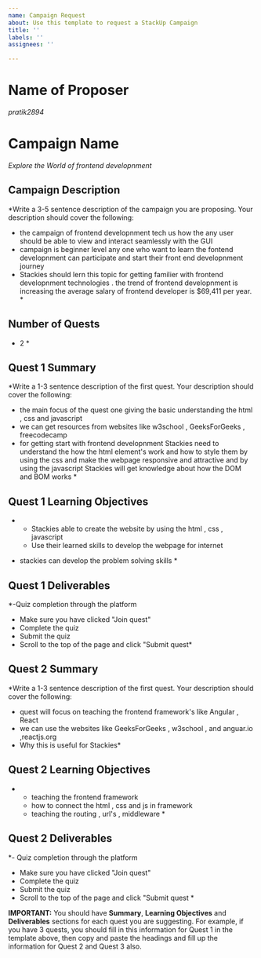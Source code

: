 ```yaml
---
name: Campaign Request
about: Use this template to request a StackUp Campaign
title: ''
labels: ''
assignees: ''

---
```


# Name of Proposer
*pratik2894*

# Campaign Name
*Explore the World of frontend developnment*

## Campaign Description
*Write a 3-5 sentence description of the campaign you are proposing. Your description should cover the following:
- the campaign of frontend developnment tech us how the any user should be able to view and interact seamlessly with the GUI 
- campaign is beginner level any one who want to learn the fontend developnment can participate and start their front end developnment journey 
- Stackies should lern this topic for getting familier with frontend developnment technologies . the trend of frontend developnment is increasing the average salary of frontend developer is $69,411 per year.  *

## Number of Quests
* 2 *

## Quest 1 Summary
*Write a 1-3 sentence description of the first quest. Your description should cover the following:
- the main focus of the quest one giving the basic understanding the html , css and javascript
- we can get resources from websites like w3school , GeeksForGeeks , freecodecamp
- for getting start with frontend developnment Stackies need to understand the how the html element's work and how to style them by using the css and make the webpage responsive and attractive and by using the javascript Stackies will get knowledge about how the DOM and BOM works  *

## Quest 1 Learning Objectives
* - Stackies able to create the website by using the html , css , javascript 
  - Use their learned skills to develop the webpage for internet 
 - stackies can develop the problem solving skills *

## Quest 1 Deliverables
*-Quiz completion through the platform
- Make sure you have clicked "Join quest"
- Complete the quiz
- Submit the quiz
- Scroll to the top of the page and click "Submit quest*

## Quest 2 Summary
*Write a 1-3 sentence description of the first quest. Your description should cover the following:
- quest will focus on teaching the frontend framework's like Angular , React 
- we can use the websites like GeeksForGeeks , w3school , and anguar.io ,reactjs.org 
- Why this is useful for Stackies*

## Quest 2 Learning Objectives
* - teaching the frontend framework 
  - how to connect the html , css and js in framework
  - teaching the routing , url's , middleware * 

## Quest 2 Deliverables
*- Quiz completion through the platform
- Make sure you have clicked "Join quest"
- Complete the quiz
- Submit the quiz
- Scroll to the top of the page and click "Submit quest *


**IMPORTANT:** You should have **Summary**, **Learning Objectives** and **Deliverables** sections for each quest you are suggesting. For example, if you have 3 quests, you should fill in this information for Quest 1 in the template above, then copy and paste the headings and fill up the information for Quest 2 and Quest 3 also.
